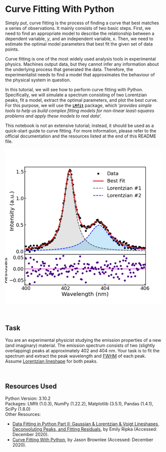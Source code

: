# Curve Fitting With Python

Simply put, curve fitting is the process of finding a curve that best matches a series of observations. 
It mainly consists of two basic steps. First, we need to find an appropriate model to describe the 
relationship between a dependent variable, *y*, and an independent variable, *x*. Then, we need to estimate the optimal model parameters that best fit the given set of data points.

Curve fitting is one of the most widely used analysis tools in experimental physics. Machines output data, but they cannot infer any information about the underlying process that generated the data. 
Therefore, the experimentalist needs to find a model that approximates the behaviour of the physical system in question. 

Ιn this tutorial, we will see how to perform curve fitting with Python. Specifically, we will simulate a spectrum consisting of two Lorentzian peaks, fit a model, extract the optimal parameters, 
and plot the best curve. For this purpose, we will use the **[`LMfit`](https://pypi.org/project/lmfit/)** package, which ‘*provides simple tools to help us build complex fitting models for non-linear least-squares problems and apply these models to real data*’. 

This notebook is not an extensive tutorial; instead, it should be used as a quick-start guide to curve fitting. 
For more information, please refer to the official documentation and the resources listed at the end of this README file.

<p align="center">
  <img src="/Curve Fitting/Fitted_Spectrum.png" width="600" title="hover text">
</p>

<br>

## Task

You are an experimental physicist studying the emission properties of a new (and imaginary) material. The emission spectrum consists of two (slightly overlapping) peaks at approximately 402 and 404 nm. 
Your task is to fit the spectrum and extract the peak wavelength and [FWHM](https://en.wikipedia.org/wiki/Full_width_at_half_maximum) of each peak. 
Assume [Lorentzian lineshape](https://en.wikipedia.org/wiki/Cauchy_distribution) for both peaks.

<br>

## Resources Used

Python Version: 3.10.2<br>
Packages: LMfit (1.0.3), NumPy (1.22.2), Matplotlib (3.5.1), Pandas (1.4.1), SciPy (1.8.0)<br>
Other Resources:
- [Data Fitting in Python Part II: Gaussian & Lorentzian & Voigt Lineshapes, Deconvoluting Peaks, and Fitting Residuals](http://www.emilygraceripka.com/blog/16), by Emily Ripka (Accessed: December 2020).
- [Curve Fitting With Python](https://machinelearningmastery.com/curve-fitting-with-python/), by Jason Brownlee (Accessed: December 2020).
